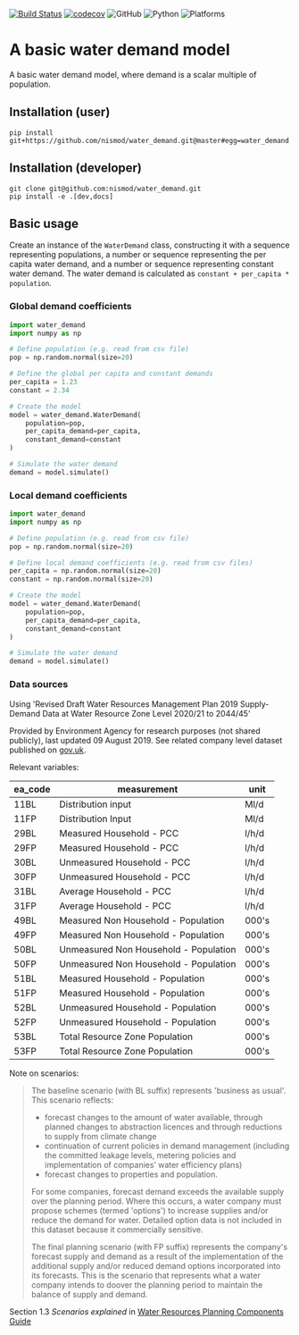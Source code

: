[![Build Status](https://dev.azure.com/OxfordRSE/Nismod2%20Water%20Demand/_apis/build/status/nismod.water_demand?branchName=master)](https://dev.azure.com/OxfordRSE/Nismod2%20Water%20Demand/_build/latest?definitionId=2&branchName=master)
[![codecov](https://codecov.io/gh/nismod/water_demand/branch/master/graph/badge.svg)](https://codecov.io/gh/nismod/water_demand)
![GitHub](https://img.shields.io/github/license/nismod/water_demand.svg?color=blue)
![Python](https://img.shields.io/badge/python-3.5%20%7C%203.6%20%7C%203.7-blue.svg)
![Platforms](https://img.shields.io/badge/platforms-Windows%20%7C%20Linux%20%7C%20macOS-blue.svg)

# A basic water demand model

A basic water demand model, where demand is a scalar multiple of population.

## Installation (user)
```
pip install git+https://github.com/nismod/water_demand.git@master#egg=water_demand
```

## Installation (developer)
```
git clone git@github.com:nismod/water_demand.git
pip install -e .[dev,docs]
```

## Basic usage

Create an instance of the `WaterDemand` class, constructing it with a sequence representing populations, a number or sequence representing the per capita water demand, and a number or sequence representing constant water demand.
The water demand is calculated as `constant + per_capita * population`.

### Global demand coefficients

```python
import water_demand
import numpy as np

# Define population (e.g. read from csv file)
pop = np.random.normal(size=20)

# Define the global per capita and constant demands
per_capita = 1.23
constant = 2.34

# Create the model
model = water_demand.WaterDemand(
    population=pop,
    per_capita_demand=per_capita,
    constant_demand=constant
)

# Simulate the water demand
demand = model.simulate()
```

### Local demand coefficients

```python
import water_demand
import numpy as np

# Define population (e.g. read from csv file)
pop = np.random.normal(size=20)

# Define local demand coefficients (e.g. read from csv files)
per_capita = np.random.normal(size=20)
constant = np.random.normal(size=20)

# Create the model
model = water_demand.WaterDemand(
    population=pop,
    per_capita_demand=per_capita,
    constant_demand=constant
)

# Simulate the water demand
demand = model.simulate()
```


### Data sources

Using 'Revised Draft Water Resources Management Plan 2019 Supply-Demand Data at Water Resource
Zone Level 2020/21 to 2044/45'

Provided by Environment Agency for research purposes (not shared publicly), last updated 09
August 2019. See related company level dataset published on
[gov.uk](https://data.gov.uk/dataset/fb38a40c-ebc1-4e6e-912c-bb47a76f6149/revised-draft-water-resources-management-plan-2019-supply-demand-data-at-company-level-2020-21-to-2044-45).

Relevant variables:

ea_code | measurement | unit
--- | --- | ---
11BL | Distribution input | Ml/d
11FP | Distribution Input | Ml/d
29BL | Measured Household - PCC | l/h/d
29FP | Measured Household - PCC | l/h/d
30BL | Unmeasured Household - PCC | l/h/d
30FP | Unmeasured Household - PCC | l/h/d
31BL | Average Household - PCC | l/h/d
31FP | Average Household - PCC | l/h/d
49BL | Measured Non Household - Population | 000's
49FP | Measured Non Household - Population | 000's
50BL | Unmeasured Non Household - Population | 000's
50FP | Unmeasured Non Household - Population | 000's
51BL | Measured Household - Population | 000's
51FP | Measured Household - Population | 000's
52BL | Unmeasured Household - Population | 000's
52FP | Unmeasured Household - Population | 000's
53BL | Total Resource Zone Population | 000's
53FP | Total Resource Zone Population | 000's

Note on scenarios:

>The baseline scenario (with BL suffix) represents 'business as usual'. This scenario reflects:
>
>- forecast changes to the amount of water available, through planned changes to abstraction
>  licences and through reductions to supply from climate change
>- continuation of current policies in demand management (including the committed leakage
>  levels, metering policies and implementation of companies’ water efficiency plans)
>- forecast changes to properties and population.
>
>For some companies, forecast demand exceeds the available supply over the planning period.
>Where this occurs, a water company must propose schemes (termed 'options') to increase
>supplies and/or reduce the demand for water.  Detailed option data is not included in this
>dataset because it commercially sensitive.
>
>The final planning scenario (with FP suffix) represents the company's forecast supply and
>demand as a result of the implementation of the additional supply and/or reduced demand
>options incorporated into its forecasts. This is the scenario that represents what a water
>company intends to doover the planning period to maintain the balance of supply and demand.

Section 1.3 *Scenarios explained* in [Water Resources Planning Components
Guide](https://data.gov.uk/dataset/fb38a40c-ebc1-4e6e-912c-bb47a76f6149/revised-draft-water-resources-management-plan-2019-supply-demand-data-at-company-level-2020-21-to-2044-45)
